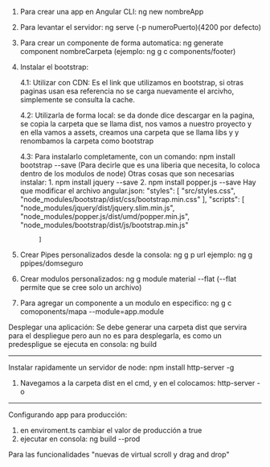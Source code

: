 1. Para crear una app en Angular CLI:
	ng new nombreApp
2. Para levantar el servidor: ng serve (-p numeroPuerto)(4200 por defecto)

3. Para crear un componente de forma automatica:
	ng generate component nombreCarpeta (ejemplo: ng g c components/footer)

4. Instalar el bootstrap:
	
	4.1: Utilizar con CDN: Es el link que utilizamos en bootstrap, si otras paginas usan esa referencia no se carga nuevamente el arcivho, simplemente se consulta la cache.
	
	4.2: Utilizarla de forma local: se da donde dice descargar en la pagina, se copia la carpeta que se llama dist, nos vamos a nuestro proyecto y en ella vamos a assets, creamos una carpeta que se llama libs y y renombamos la carpeta como bootstrap

	4.3: Para instalarlo completamente, con un comando: npm install bootstrap --save (Para decirle que es una liberia que necesita, lo coloca dentro de los modulos de node)
	Otras cosas que son necesarias instalar:
		1. npm install jquery --save
		2. npm install popper.js --save
	Hay que modificar el archivo angular.json:
		"styles": [
              "src/styles.css",
              "node_modules/bootstrap/dist/css/bootstrap.min.css"
            ],
            "scripts": [
              "node_modules/jquery/dist/jquery.slim.min.js",
              "node_modules/popper.js/dist/umd/popper.min.js",
              "node_modules/bootstrap/dist/js/bootstrap.min.js"

            ]


5. Crear Pipes personalizados desde la consola: ng g p url ejemplo: ng g ppipes/domseguro

6. Crear modulos personalizados: ng g module material --flat (--flat permite que se cree solo un archivo)

7. Para agregar un componente a un modulo en especifico: ng g c comoponents/mapa --module=app.module

Desplegar una aplicación: 
Se debe generar una carpeta dist que servira para el despliegue pero aun no es para desplegarla, es como un predespligue
se ejecuta en consola:
ng build

*********************************************************************
Instalar rapidamente un servidor de node:  npm install http-server -g

1. Navegamos a la carpeta dist en el cmd, y en el colocamos:
	http-server -o
*********************************************************************

Configurando app para producción:
1. en enviroment.ts cambiar el valor de producción a true
2. ejecutar en consola: ng build --prod

Para las funcionalidades "nuevas de virtual scroll y drag and drop"